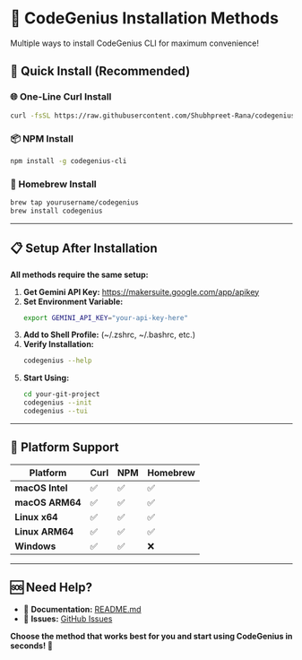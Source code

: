 # 🚀 CodeGenius Installation Methods

Multiple ways to install CodeGenius CLI for maximum convenience!

## 🌟 Quick Install (Recommended)

### 🌐 One-Line Curl Install
```bash
curl -fsSL https://raw.githubusercontent.com/Shubhpreet-Rana/codegenius/main/install.sh | bash
```

### 📦 NPM Install
```bash
npm install -g codegenius-cli
```

### 🍺 Homebrew Install
```bash
brew tap yourusername/codegenius
brew install codegenius
```

---

## 📋 Setup After Installation

**All methods require the same setup:**

1. **Get Gemini API Key:** https://makersuite.google.com/app/apikey
2. **Set Environment Variable:**
   ```bash
   export GEMINI_API_KEY="your-api-key-here"
   ```
3. **Add to Shell Profile:** (~/.zshrc, ~/.bashrc, etc.)
4. **Verify Installation:**
   ```bash
   codegenius --help
   ```
5. **Start Using:**
   ```bash
   cd your-git-project
   codegenius --init
   codegenius --tui
   ```

---

## 🎯 Platform Support

| Platform | Curl | NPM | Homebrew | 
|----------|------|-----|----------|
| **macOS Intel** | ✅ | ✅ | ✅ |
| **macOS ARM64** | ✅ | ✅ | ✅ |
| **Linux x64** | ✅ | ✅ | ✅ |
| **Linux ARM64** | ✅ | ✅ | ✅ |
| **Windows** | ✅ | ✅ | ❌ |

---

## 🆘 Need Help?

- 📖 **Documentation:** [README.md](README.md)
- 🐛 **Issues:** [GitHub Issues](https://github.com/yourusername/codegenius/issues)

**Choose the method that works best for you and start using CodeGenius in seconds! 🚀** 